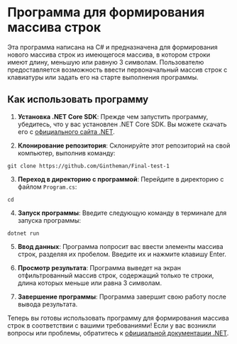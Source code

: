 # Программа для формирования массива строк

Эта программа написана на C# и предназначена для формирования нового массива строк из имеющегося массива, в котором строки имеют длину, меньшую или равную 3 символам. Пользователю предоставляется возможность ввести первоначальный массив строк с клавиатуры или задать его на старте выполнения программы.

## Как использовать программу

1. **Установка .NET Core SDK**: Прежде чем запустить программу, убедитесь, что у вас установлен .NET Core SDK. Вы можете скачать его с [официального сайта .NET](https://dotnet.microsoft.com/download).

2. **Клонирование репозитория**: Склонируйте этот репозиторий на свой компьютер, выполнив команду:

```
git clone https://github.com/Gintheman/Final-test-1

```

3. **Переход в директорию с программой**: Перейдите в директорию с файлом `Program.cs`:

```
cd 

```


4. **Запуск программы**: Введите следующую команду в терминале для запуска программы:

```
dotnet run

```

5. **Ввод данных**: Программа попросит вас ввести элементы массива строк, разделяя их пробелом. Введите их и нажмите клавишу Enter.

6. **Просмотр результата**: Программа выведет на экран отфильтрованный массив строк, содержащий только те строки, длина которых меньше или равна 3 символам.

7. **Завершение программы**: Программа завершит свою работу после вывода результата.

Теперь вы готовы использовать программу для формирования массива строк в соответствии с вашими требованиями! Если у вас возникли вопросы или проблемы, обратитесь к [официальной документации .NET](https://docs.microsoft.com/dotnet).

